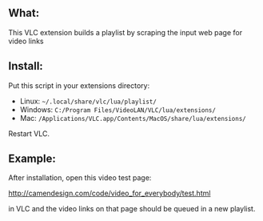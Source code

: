 What:
-----
This VLC extension builds a playlist by scraping the input
web page for video links

Install:
--------

Put this script in your extensions directory:

* Linux: `~/.local/share/vlc/lua/playlist/`
* Windows: `C:/Program Files/VideoLAN/VLC/lua/extensions/`
* Mac: `/Applications/VLC.app/Contents/MacOS/share/lua/extensions/`

Restart VLC.

Example:
--------

After installation, open this video test page:

http://camendesign.com/code/video_for_everybody/test.html

in VLC and the video links on that page should be queued in
a new playlist.
